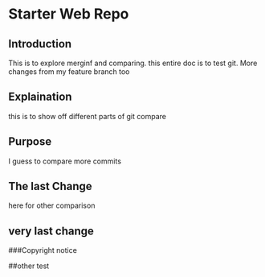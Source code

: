 # Starter Web Repo

## Introduction

This is to explore merginf and comparing.
this entire doc is to test git.
More changes from my feature branch too

## Explaination

this is to show off different parts of git compare

## Purpose

I guess to compare more commits

## The last Change

here for other comparison

## very last change

###Copyright
notice

##other test